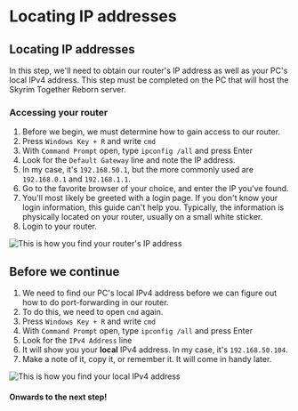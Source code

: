 # Locating IP addresses

## Locating IP addresses

In this step, we'll need to obtain our router's IP address as well as your PC's local IPv4 address. This step must be completed on the PC that will host the Skyrim Together Reborn server.

### **Accessing your router**

1. Before we begin, we must determine how to gain access to our router.
2. Press `Windows Key + R` and write `cmd`
3. With `Command Prompt` open, type `ipconfig /all` and press Enter
4. Look for the `Default Gateway` line and note the IP address.
5. In my case, it's `192.168.50.1`, but the more commonly used are `192.168.0.1` and `192.168.1.1`.
6. Go to the favorite browser of your choice, and enter the IP you've found.
7. You'll most likely be greeted with a login page. If you don't know your login information, this guide can't help you. Typically, the information is physically located on your router, usually on a small white sticker.
8. Login to your router.

![This is how you find your router's IP address](https://sxcu.net/5BDp4ORT2.gif)

## **Before we continue**

1. We need to find our PC's local IPv4 address before we can figure out how to do port-forwarding in our router.
2. To do this, we need to open `cmd` again.
3. Press `Windows Key + R` and write `cmd`
4. With `Command Prompt` open, type `ipconfig /all` and press Enter
5. Look for the `IPv4 Address` line
6. It will show you your **local** IPv4 address. In my case, it's `192.168.50.104`.
7. Make a note of it, copy it, or remember it. It will come in handy later.

![This is how you find your local IPv4 address](https://sxcu.net/5BDpxiGQd.gif)

#### Onwards to the next step!
